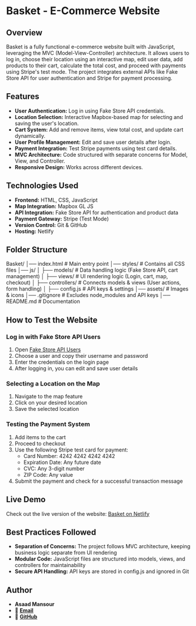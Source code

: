 # Basket - E-Commerce Website

## Overview
Basket is a fully functional e-commerce website built with JavaScript, leveraging the MVC (Model-View-Controller) architecture. It allows users to log in, choose their location using an interactive map, edit user data, add products to their cart, calculate the total cost, and proceed with payments using Stripe's test mode. The project integrates external APIs like Fake Store API for user authentication and Stripe for payment processing.

## Features
- **User Authentication:** Log in using Fake Store API credentials.
- **Location Selection:** Interactive Mapbox-based map for selecting and saving the user's location.
- **Cart System:** Add and remove items, view total cost, and update cart dynamically.
- **User Profile Management:** Edit and save user details after login.
- **Payment Integration:** Test Stripe payments using test card details.
- **MVC Architecture:** Code structured with separate concerns for Model, View, and Controller.
- **Responsive Design:** Works across different devices.

## Technologies Used
- **Frontend:** HTML, CSS, JavaScript
- **Map Integration:** Mapbox GL JS
- **API Integration:** Fake Store API for authentication and product data
- **Payment Gateway:** Stripe (Test Mode)
- **Version Control:** Git & GitHub
- **Hosting:** Netlify

## Folder Structure

Basket/
│── index.html       # Main entry point
│── styles/          # Contains all CSS files
│── js/
│   ├── models/      # Data handling logic (Fake Store API, cart management)
│   ├── views/       # UI rendering logic (Login, cart, map, checkout)
│   ├── controllers/ # Connects models & views (User actions, form handling)
│   ├── config.js    # API keys & settings
│── assets/          # Images & icons
│── .gitignore       # Excludes node_modules and API keys
│── README.md        # Documentation

## How to Test the Website

### Log in with Fake Store API Users
1. Open [Fake Store API Users](https://fakestoreapi.com/users)
2. Choose a user and copy their username and password
3. Enter the credentials on the login page
4. After logging in, you can edit and save user details

### Selecting a Location on the Map
1. Navigate to the map feature
2. Click on your desired location
3. Save the selected location

### Testing the Payment System
1. Add items to the cart
2. Proceed to checkout
3. Use the following Stripe test card for payment:
   - Card Number: 4242 4242 4242 4242
   - Expiration Date: Any future date
   - CVC: Any 3-digit number
   - ZIP Code: Any value
4. Submit the payment and check for a successful transaction message

## Live Demo
Check out the live version of the website: [Basket on Netlify](https://basket-asaad.netlify.app)

## Best Practices Followed
- **Separation of Concerns:** The project follows MVC architecture, keeping business logic separate from UI rendering
- **Modular Code:** JavaScript files are structured into models, views, and controllers for maintainability
- **Secure API Handling:** API keys are stored in config.js and ignored in Git
## Author
- **Asaad Mansour**  
- 📧 **[Email](mailto:as89aadmansour@gmail.com)**  
- 🔦 **[GitHub](https://github.com/asaadmansour)**  

